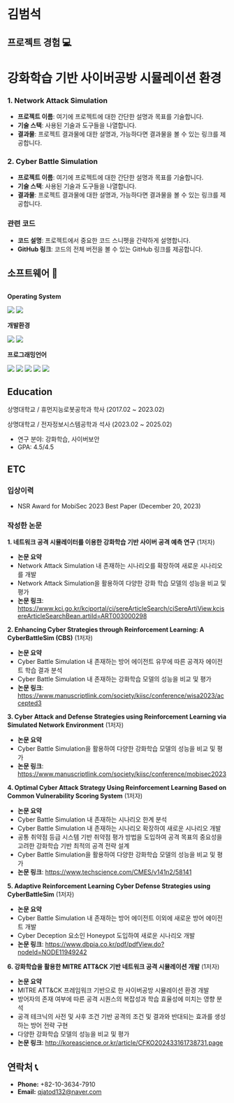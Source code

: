 # 김범석

## 프로젝트 경험 💻
# 강화학습 기반 사이버공방 시뮬레이션 환경
### 1. Network Attack Simulation
- **프로젝트 이름**: 여기에 프로젝트에 대한 간단한 설명과 목표를 기술합니다.
- **기술 스택**: 사용된 기술과 도구들을 나열합니다.
- **결과물**: 프로젝트 결과물에 대한 설명과, 가능하다면 결과물을 볼 수 있는 링크를 제공합니다.

### 2. Cyber Battle Simulation
- **프로젝트 이름**: 여기에 프로젝트에 대한 간단한 설명과 목표를 기술합니다.
- **기술 스택**: 사용된 기술과 도구들을 나열합니다.
- **결과물**: 프로젝트 결과물에 대한 설명과, 가능하다면 결과물을 볼 수 있는 링크를 제공합니다.

### 관련 코드
- **코드 설명**: 프로젝트에서 중요한 코드 스니펫을 간략하게 설명합니다.
- **GitHub 링크**: 코드의 전체 버전을 볼 수 있는 GitHub 링크를 제공합니다.

## 소프트웨어 🔨
<div style="display:flex; flex-direction:column; align-items:flex-start;">
    <!-- 운영체제 -->
    <p><strong>Operating System</strong></p>
    <div>
        <img src="https://img.shields.io/badge/Ubuntu-E95420?style=for-the-badge&logo=ubuntu&logoColor=white">
        <img src="https://img.shields.io/badge/Windows-0078D6?style=for-the-badge&logo=windows&logoColor=white">
    </div>
    <!-- 개발환경 -->
    <p><strong>개발환경</strong></p>
    <div>
        <img src="https://img.shields.io/badge/PyCharm-000000?style=for-the-badge&logo=pycharm&logoColor=white">
        <img src="https://img.shields.io/badge/Visual%20Studio%20Code-007ACC?style=for-the-badge&logo=visual-studio-code&logoColor=white">
    </div>
    <!-- 프로그래밍언어 -->
    <p><strong>프로그래밍언어</strong></p>
    <div>
        <img src="https://img.shields.io/badge/Java-007396?style=for-the-badge&logo=java&logoColor=white">
        <img src="https://img.shields.io/badge/C++-00599C?style=for-the-badge&logo=cplusplus&logoColor=white">
        <img src="https://img.shields.io/badge/C-00599C?style=for-the-badge&logo=c&logoColor=white">
        <img src="https://img.shields.io/badge/C%23-239120?style=for-the-badge&logo=csharp&logoColor=white">
        <img src="https://img.shields.io/badge/Python-3776AB?style=for-the-badge&logo=python&logoColor=white">
    </div>
</div>

## Education
상명대학교 / 휴먼지능로봇공학과 학사 (2017.02 ~ 2023.02)

상명대학교 / 전자정보시스템공학과 석사 (2023.02 ~ 2025.02)
- 연구 분야: 강화학습, 사이버보안
- GPA: 4.5/4.5

## ETC
### 입상이력
- NSR Award for MobiSec 2023 Best Paper (December 20, 2023)

### 작성한 논문
**1. 네트워크 공격 시뮬레이터를 이용한 강화학습 기반 사이버 공격 예측 연구** (1저자)
- **논문 요약**
- Network Attack Simulation 내 존재하는 시나리오를 확장하여 새로운 시나리오를 개발
- Network Attack Simulation을 활용하여 다양한 강화 학습 모델의 성능을 비교 및 평가
- **논문 링크**: https://www.kci.go.kr/kciportal/ci/sereArticleSearch/ciSereArtiView.kcisereArticleSearchBean.artiId=ART003000298

**2. Enhancing Cyber Strategies through Reinforcement Learning: A CyberBattleSim (CBS)** (1저자)
- **논문 요약**
- Cyber Battle Simulation 내 존재하는 방어 에이전트 유무에 따른 공격자 에이전트 학습 결과 분석
- Cyber Battle Simulation 내 존재하는 강화학습 모델의 성능을 비교 및 평가
- **논문 링크**: https://www.manuscriptlink.com/society/kiisc/conference/wisa2023/accepted3

**3. Cyber Attack and Defense Strategies using Reinforcement Learning via Simulated Network Environment** (1저자)
- **논문 요약**
- Cyber Battle Simulation을 활용하여 다양한 강화학습 모델의 성능을 비교 및 평가
- **논문 링크**: https://www.manuscriptlink.com/society/kiisc/conference/mobisec2023

**4. Optimal Cyber Attack Strategy Using Reinforcement Learning Based on Common Vulnerability Scoring System** (1저자)
- **논문 요약**
- Cyber Battle Simulation 내 존재하는 시나리오 한계 분석
- Cyber Battle Simulation 내 존재하는 시나리오 확장하여 새로운 시나리오 개발
- 공통 취약점 등급 시스템 기반 취약점 평가 방법을 도입하여 공격 목표의 중요성을 고려한 강화학습 기반 최적의 공격 전략 설계
- Cyber Battle Simulation을 활용하여 다양한 강화학습 모델의 성능을 비교 및 평가
- **논문 링크**: https://www.techscience.com/CMES/v141n2/58141

**5. Adaptive Reinforcement Learning Cyber Defense Strategies using CyberBattleSim** (1저자)
- **논문 요약**
- Cyber Battle Simulation 내 존재하는 방어 에이전트 이외에 새로운 방어 에이전트 개발
- Cyber Deception 요소인 Honeypot 도입하여 새로운 시나리오 개발
- **논문 링크**: https://www.dbpia.co.kr/pdf/pdfView.do?nodeId=NODE11949242

**6. 강화학습을 활용한 MITRE ATT&CK 기반 네트워크 공격 시뮬레이션 개발** (1저자)
- **논문 요약**
- MITRE ATT&CK 프레임워크 기반으로 한 사이버공방 시뮬레이션 환경 개발
- 방어자의 존재 여부에 따른 공격 시퀀스의 복잡성과 학습 효율성에 미치는 영향 분석
- 공격 테크닉의 사전 및 사후 조건 기반 공격의 조건 및 결과와 반대되는 효과를 생성하는 방어 전략 구현
- 다양한 강화학습 모델의 성능을 비교 및 평가
- **논문 링크**: http://koreascience.or.kr/article/CFKO202433161738731.page

## 연락처 📞
- **Phone:** +82-10-3634-7910
- **Email:** qjatod132@naver.com
